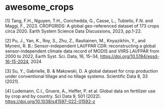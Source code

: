 # awesome_crops

[1] Tang, F.H., Nguyen, T.H., Conchedda, G., Casse, L., Tubiello, F.N. and Maggi, F., 2023. CROPGRIDS: A global geo-referenced dataset of 173 crops circa 2020. Earth System Science Data Discussions, 2023, pp.1-22.

[2] Pu, J., Yan, K., Roy, S., Zhu, Z., Rautiainen, M., Knyazikhin, Y., and Myneni, R. B.: Sensor-independent LAI/FPAR CDR: reconstructing a global sensor-independent climate data record of MODIS and VIIRS LAI/FPAR from 2000 to 2022, Earth Syst. Sci. Data, 16, 15–34, https://doi.org/10.5194/essd-16-15-2024, 2024

[3] Su, Y., Gabrielle, B. & Makowski, D. A global dataset for crop production under conventional tillage and no tillage systems. Scientific Data 8, 33 (2021).

[4] Ludemann, C.I., Gruere, A., Heffer, P. et al. Global data on fertilizer use by crop and by country. Sci Data 9, 501 (2022). https://doi.org/10.1038/s41597-022-01592-z
